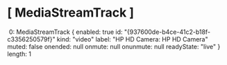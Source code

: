 # [ MediaStreamTrack ]
​
0: MediaStreamTrack 
{
    enabled: true
    id: "{937600de-b4ce-41c2-b18f-c3356250579f}"
    kind: "video"
    label: "HP HD Camera: HP HD Camera"
    muted: false
    onended: null
    onmute: null
    onunmute: null
    readyState: "live"
}
​
length: 1
​
